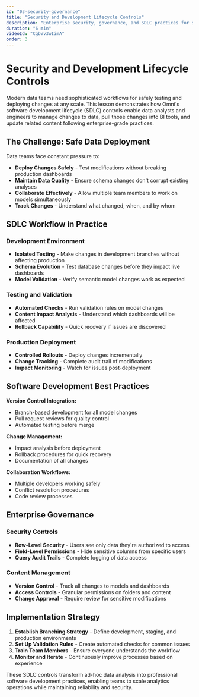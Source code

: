 ```yaml
---
id: "03-security-governance"
title: "Security and Development Lifecycle Controls"
description: "Enterprise security, governance, and SDLC practices for safe data deployment"
duration: "6 min"
videoId: "CgbVv3wIimA"
order: 3
---
```


# Security and Development Lifecycle Controls

Modern data teams need sophisticated workflows for safely testing and deploying changes at any scale. This lesson demonstrates how Omni's software development lifecycle (SDLC) controls enable data analysts and engineers to manage changes to data, pull those changes into BI tools, and update related content following enterprise-grade practices.

## The Challenge: Safe Data Deployment

Data teams face constant pressure to:
- **Deploy Changes Safely** - Test modifications without breaking production dashboards
- **Maintain Data Quality** - Ensure schema changes don't corrupt existing analyses
- **Collaborate Effectively** - Allow multiple team members to work on models simultaneously
- **Track Changes** - Understand what changed, when, and by whom

## SDLC Workflow in Practice

### Development Environment
- **Isolated Testing** - Make changes in development branches without affecting production
- **Schema Evolution** - Test database changes before they impact live dashboards
- **Model Validation** - Verify semantic model changes work as expected

### Testing and Validation
- **Automated Checks** - Run validation rules on model changes
- **Content Impact Analysis** - Understand which dashboards will be affected
- **Rollback Capability** - Quick recovery if issues are discovered

### Production Deployment
- **Controlled Rollouts** - Deploy changes incrementally
- **Change Tracking** - Complete audit trail of modifications
- **Impact Monitoring** - Watch for issues post-deployment

## Software Development Best Practices

**Version Control Integration:**
- Branch-based development for all model changes
- Pull request reviews for quality control
- Automated testing before merge

**Change Management:**
- Impact analysis before deployment
- Rollback procedures for quick recovery
- Documentation of all changes

**Collaboration Workflows:**
- Multiple developers working safely
- Conflict resolution procedures
- Code review processes

## Enterprise Governance

### Security Controls
- **Row-Level Security** - Users see only data they're authorized to access
- **Field-Level Permissions** - Hide sensitive columns from specific users
- **Query Audit Trails** - Complete logging of data access

### Content Management
- **Version Control** - Track all changes to models and dashboards
- **Access Controls** - Granular permissions on folders and content
- **Change Approval** - Require review for sensitive modifications

## Implementation Strategy

1. **Establish Branching Strategy** - Define development, staging, and production environments
2. **Set Up Validation Rules** - Create automated checks for common issues
3. **Train Team Members** - Ensure everyone understands the workflow
4. **Monitor and Iterate** - Continuously improve processes based on experience

These SDLC controls transform ad-hoc data analysis into professional software development practices, enabling teams to scale analytics operations while maintaining reliability and security.
